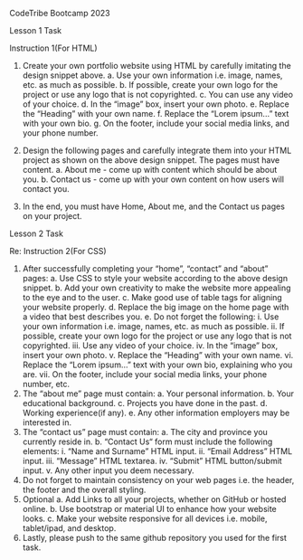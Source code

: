 CodeTribe Bootcamp 2023

Lesson 1 Task

Instruction 1(For HTML)

1. Create your own portfolio website using HTML by carefully imitating the design snippet above.
	a. Use your own information i.e. image, names, etc. as much as possible.
	b. If possible, create your own logo for the project or use any logo that is not
	   copyrighted.
	c. You can use any video of your choice.
	d. In the “image” box, insert your own photo.
	e. Replace the “Heading” with your own name.
	f. Replace the “Lorem ipsum...” text with your own bio.
	g. On the footer, include your social media links, and your phone number.

2. Design the following pages and carefully integrate them into your HTML project as shown on
the above design snippet. The pages must have content.
	a. About me - come up with content which should be about you.
	b. Contact us - come up with your own content on how users will contact you.

3. In the end, you must have Home, About me, and the Contact us pages on your project.


Lesson 2 Task

Re: Instruction 2(For CSS)

1. After successfully completing your “home”, “contact” and “about” pages:
	a. Use CSS to style your website according to the above design snippet.
	b. Add your own creativity to make the website more appealing to the eye and to the
	user.
	c. Make good use of table tags for aligning your website properly.
	d. Replace the big image on the home page with a video that best describes you.
	e. Do not forget the following:
		i. Use your own information i.e. image, names, etc. as much as possible.
		ii. If possible, create your own logo for the project or use any logo that is not
		copyrighted.
		iii. Use any video of your choice.
		iv. In the “image” box, insert your own photo.
		v. Replace the “Heading” with your own name.
		vi. Replace the “Lorem ipsum…” text with your own bio, explaining who you are.
		vii. On the footer, include your social media links, your phone number, etc.
2. The “about me” page must contain:
	a. Your personal information.
	b. Your educational background.
	c. Projects you have done in the past.
	d. Working experience(if any).
	e. Any other information employers may be interested in.
3. The “contact us” page must contain:
	a. The city and province you currently reside in.
	b. “Contact Us“ form must include the following elements:
		i. “Name and Surname” HTML input.
		ii. “Email Address” HTML input.
		iii. “Message” HTML textarea.
		iv. “Submit” HTML button/submit input.
		v. Any other input you deem necessary.
4. Do not forget to maintain consistency on your web pages i.e. the header, the footer and the
overall styling.
5. Optional
	a. Add Links to all your projects, whether on GitHub or hosted online.
	b. Use bootstrap or material UI to enhance how your website looks.
	c. Make your website responsive for all devices i.e. mobile, tablet/ipad, and desktop.
6. Lastly, please push to the same github repository you used for the first task.
